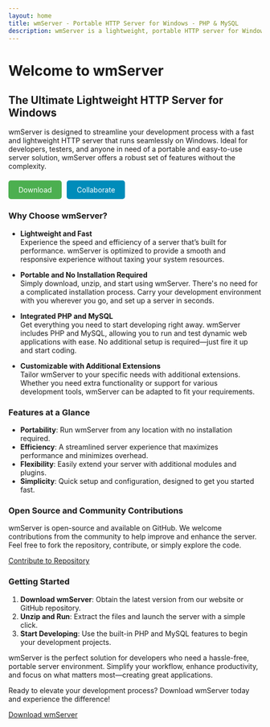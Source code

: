 ```yaml
---
layout: home
title: wmServer - Portable HTTP Server for Windows - PHP & MySQL
description: wmServer is a lightweight, portable HTTP server for Windows with PHP & MySQL. Open-source, no installation required. Easy setup for developers.
---
```

# Welcome to wmServer

## The Ultimate Lightweight HTTP Server for Windows

wmServer is designed to streamline your development process with a fast and lightweight HTTP server that runs seamlessly on Windows. Ideal for developers, testers, and anyone in need of a portable and easy-to-use server solution, wmServer offers a robust set of features without the complexity.

<div style="display: flex; gap: 10px; margin-top: 20px;">
  <a href="https://github.com/yourusername/wmServer/archive/refs/heads/main.zip" style="background-color: #4CAF50; color: white; padding: 10px 20px; text-align: center; text-decoration: none; display: inline-block; border-radius: 5px;">Download</a>
  <a href="https://github.com/yourusername/wmServer" style="background-color: #008CBA; color: white; padding: 10px 20px; text-align: center; text-decoration: none; display: inline-block; border-radius: 5px;">Collaborate</a>
</div>

### Why Choose wmServer?

- **Lightweight and Fast**  
  Experience the speed and efficiency of a server that’s built for performance. wmServer is optimized to provide a smooth and responsive experience without taxing your system resources.

- **Portable and No Installation Required**  
  Simply download, unzip, and start using wmServer. There's no need for a complicated installation process. Carry your development environment with you wherever you go, and set up a server in seconds.

- **Integrated PHP and MySQL**  
  Get everything you need to start developing right away. wmServer includes PHP and MySQL, allowing you to run and test dynamic web applications with ease. No additional setup is required—just fire it up and start coding.

- **Customizable with Additional Extensions**  
  Tailor wmServer to your specific needs with additional extensions. Whether you need extra functionality or support for various development tools, wmServer can be adapted to fit your requirements.

### Features at a Glance

- **Portability**: Run wmServer from any location with no installation required.
- **Efficiency**: A streamlined server experience that maximizes performance and minimizes overhead.
- **Flexibility**: Easily extend your server with additional modules and plugins.
- **Simplicity**: Quick setup and configuration, designed to get you started fast.

### Open Source and Community Contributions

wmServer is open-source and available on GitHub. We welcome contributions from the community to help improve and enhance the server. Feel free to fork the repository, contribute, or simply explore the code.

[Contribute to Repository](https://github.com/yourusername/wmServer)

### Getting Started

1. **Download wmServer**: Obtain the latest version from our website or GitHub repository.
2. **Unzip and Run**: Extract the files and launch the server with a simple click.
3. **Start Developing**: Use the built-in PHP and MySQL features to begin your development projects.

wmServer is the perfect solution for developers who need a hassle-free, portable server environment. Simplify your workflow, enhance productivity, and focus on what matters most—creating great applications.

Ready to elevate your development process? Download wmServer today and experience the difference!

[Download wmServer](https://github.com/yourusername/wmServer/archive/refs/heads/main.zip)
